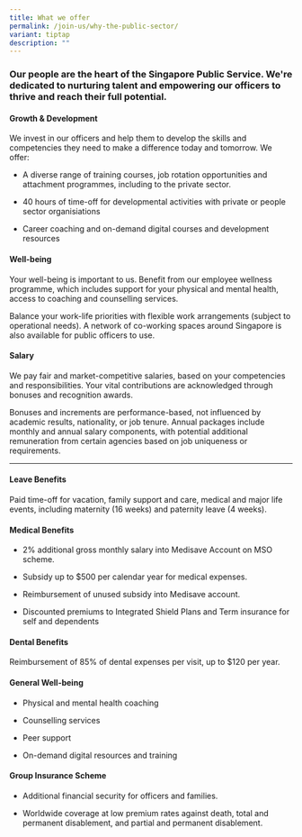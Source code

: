 ```yaml
---
title: What we offer
permalink: /join-us/why-the-public-sector/
variant: tiptap
description: ""
---
```

<h3>Our people are the heart of the Singapore Public Service. We're dedicated to nurturing talent and empowering our officers to thrive and reach their full potential.</h3>
<h4><strong>Growth &amp; Development</strong></h4>
<p>We invest in our officers and help them to develop the skills and competencies
they need to make a difference today and tomorrow. We offer:</p>
<ul>
<li>
<p>A diverse range of training courses, job rotation opportunities and attachment
programmes, including to the private sector.</p>
</li>
<li>
<p>40 hours of time-off for developmental activities with private or people
sector organisiations&nbsp;</p>
</li>
<li>
<p>Career coaching and on-demand digital courses and development resources</p>
</li>
</ul>
<h4><strong>Well-being</strong></h4>
<p>Your well-being is important to us. Benefit from our employee wellness
programme, which includes support for your physical and mental health,
access to coaching and counselling services.</p>
<p>Balance your work-life priorities with flexible work arrangements (subject
to operational needs). A network of co-working spaces around Singapore
is also available for public officers to use.</p>
<h4><strong>Salary</strong></h4>
<p>We pay fair and market-competitive salaries, based on your competencies
and responsibilities. Your vital contributions are acknowledged through
bonuses and recognition awards.</p>
<p>Bonuses and increments are performance-based, not influenced by academic
results, nationality, or job tenure. Annual packages include monthly and
annual salary components, with potential additional remuneration from certain
agencies based on job uniqueness or requirements.</p>
<hr>
<h4><strong>Leave Benefits</strong></h4>
<p>Paid time-off for vacation, family support and care, medical and major
life events, including maternity (16 weeks) and paternity leave (4 weeks).</p>
<h4><strong>Medical Benefits</strong></h4>
<ul>
<li>
<p>2% additional gross monthly salary into Medisave Account on MSO scheme.</p>
</li>
<li>
<p>Subsidy up to $500 per calendar year for medical expenses.</p>
</li>
<li>
<p>Reimbursement of unused subsidy into Medisave account.</p>
</li>
<li>
<p>Discounted premiums to Integrated Shield Plans and Term insurance for
self and dependents</p>
</li>
</ul>
<h4><strong>Dental Benefits</strong></h4>
<p>Reimbursement of 85% of dental expenses per visit, up to $120 per year.</p>
<h4><strong>General Well-being</strong></h4>
<ul>
<li>
<p>Physical and mental health coaching</p>
</li>
<li>
<p>Counselling services</p>
</li>
<li>
<p>Peer support</p>
</li>
<li>
<p>On-demand digital resources and training</p>
</li>
</ul>
<h4><strong>Group Insurance Scheme</strong></h4>
<ul>
<li>
<p>Additional financial security for officers and families.</p>
</li>
<li>
<p>Worldwide coverage at low premium rates against death, total and permanent
disablement, and partial and permanent disablement.</p>
</li>
</ul>
<p></p>